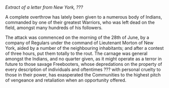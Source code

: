 *Extract of a letter from New York, ???*A complete overthrow has lately been given to a numerous body of Indians,
                    commanded by one of their greatest Warriors, who was left dead on the
                    field, amongst many hundreds of his followers.The attack was commenced on the morning of the 28th of June, by a company of
                    Regulars under the command of Lieutenant Morton of New
                    York, aided by a number of the neighbouring inhabitants;
                    and after a contest of three hours, put them totally to the rout. The
                    carnage was general amongst the Indians, and no quarter given,
                    as it might operate as a terror in future to those savage Freebooters,
                    whose depredations on the property of every description of individuals and
                    oftentimes ??? with personal
                    cruelty to those in their power, has exasperated the Communities to the highest pitch of vengeance and retaliation when an
                    opportunity offered.